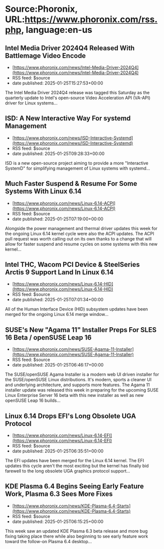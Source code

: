 # Source:Phoronix, URL:https://www.phoronix.com/rss.php, language:en-us

## Intel Media Driver 2024Q4 Released With Battlemage Video Encode
 - [https://www.phoronix.com/news/Intel-Media-Driver-2024Q4](https://www.phoronix.com/news/Intel-Media-Driver-2024Q4)
 - RSS feed: $source
 - date published: 2025-01-25T15:27:53+00:00

The Intel Media Driver 2024Q4 release was tagged this Saturday as the quarterly update to Intel's open-source Video Acceleration API (VA-API) driver for Linux systems...

## ISD: A New Interactive Way For systemd Management
 - [https://www.phoronix.com/news/ISD-Interactive-Systemd](https://www.phoronix.com/news/ISD-Interactive-Systemd)
 - RSS feed: $source
 - date published: 2025-01-25T09:28:33+00:00

ISD is a new open-source project aiming to provide a more "Interactive SystemD" for simplifying management of Linux systems with systemd...

## Much Faster Suspend & Resume For Some Systems With Linux 6.14
 - [https://www.phoronix.com/news/Linux-6.14-ACPI](https://www.phoronix.com/news/Linux-6.14-ACPI)
 - RSS feed: $source
 - date published: 2025-01-25T07:19:00+00:00

Alongside the power management and thermal driver updates this week for the ongoing Linux 6.14 kernel cycle were also the ACPI updates. The ACPI pull request was worth calling out on its own thanks to a change that will allow for faster suspend and resume cycles on some systems with this new kernel...

## Intel THC, Wacom PCI Device & SteelSeries Arctis 9 Support Land In Linux 6.14
 - [https://www.phoronix.com/news/Linux-6.14-HID](https://www.phoronix.com/news/Linux-6.14-HID)
 - RSS feed: $source
 - date published: 2025-01-25T07:01:34+00:00

All of the Human Interface Device (HID) subsystem updates have been merged for the ongoing Linux 6.14 merge window...

## SUSE's New "Agama 11" Installer Preps For SLES 16 Beta / openSUSE Leap 16
 - [https://www.phoronix.com/news/SUSE-Agama-11-Installer](https://www.phoronix.com/news/SUSE-Agama-11-Installer)
 - RSS feed: $source
 - date published: 2025-01-25T06:46:17+00:00

The SUSE/openSUSE Agama Installer is a modern web UI driven installer for the SUSE/openSUSE Linux distributions. It's modern, sports a cleaner UI and underlying architecture, and supports more features. The Agama 11 installer update was released this week in preparing for the upcoming SUSE Linux Enterprise Server 16 beta with this new installer as well as new openSUSE Leap 16 builds...

## Linux 6.14 Drops EFI's Long Obsolete UGA Protocol
 - [https://www.phoronix.com/news/Linux-6.14-EFI](https://www.phoronix.com/news/Linux-6.14-EFI)
 - RSS feed: $source
 - date published: 2025-01-25T06:35:51+00:00

The EFI updates have been merged for the Linux 6.14 kernel. The EFI updates this cycle aren't the most exciting but the kernel has finally bid farewell to the long obsolete UGA graphics protocol support...

## KDE Plasma 6.4 Begins Seeing Early Feature Work, Plasma 6.3 Sees More Fixes
 - [https://www.phoronix.com/news/KDE-Plasma-6.4-Starts](https://www.phoronix.com/news/KDE-Plasma-6.4-Starts)
 - RSS feed: $source
 - date published: 2025-01-25T06:15:25+00:00

This week saw an updated KDE Plasma 6.3 beta release and more bug fixing taking place there while also beginning to see early feature work toward the follow-on Plasma 6.4 desktop...

